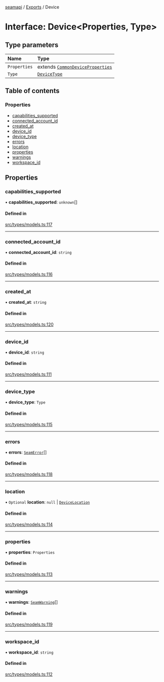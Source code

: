 [seamapi](../README.md) / [Exports](../modules.md) / Device

# Interface: Device<Properties, Type\>

## Type parameters

| Name | Type |
| :------ | :------ |
| `Properties` | extends [`CommonDeviceProperties`](../modules.md#commondeviceproperties) |
| `Type` | [`DeviceType`](../modules.md#devicetype) |

## Table of contents

### Properties

- [capabilities\_supported](Device.md#capabilities_supported)
- [connected\_account\_id](Device.md#connected_account_id)
- [created\_at](Device.md#created_at)
- [device\_id](Device.md#device_id)
- [device\_type](Device.md#device_type)
- [errors](Device.md#errors)
- [location](Device.md#location)
- [properties](Device.md#properties)
- [warnings](Device.md#warnings)
- [workspace\_id](Device.md#workspace_id)

## Properties

### capabilities\_supported

• **capabilities\_supported**: `unknown`[]

#### Defined in

[src/types/models.ts:117](https://github.com/seamapi/javascript/blob/main/src/types/models.ts#L117)

___

### connected\_account\_id

• **connected\_account\_id**: `string`

#### Defined in

[src/types/models.ts:116](https://github.com/seamapi/javascript/blob/main/src/types/models.ts#L116)

___

### created\_at

• **created\_at**: `string`

#### Defined in

[src/types/models.ts:120](https://github.com/seamapi/javascript/blob/main/src/types/models.ts#L120)

___

### device\_id

• **device\_id**: `string`

#### Defined in

[src/types/models.ts:111](https://github.com/seamapi/javascript/blob/main/src/types/models.ts#L111)

___

### device\_type

• **device\_type**: `Type`

#### Defined in

[src/types/models.ts:115](https://github.com/seamapi/javascript/blob/main/src/types/models.ts#L115)

___

### errors

• **errors**: [`SeamError`](SeamError.md)[]

#### Defined in

[src/types/models.ts:118](https://github.com/seamapi/javascript/blob/main/src/types/models.ts#L118)

___

### location

• `Optional` **location**: ``null`` \| [`DeviceLocation`](../modules.md#devicelocation)

#### Defined in

[src/types/models.ts:114](https://github.com/seamapi/javascript/blob/main/src/types/models.ts#L114)

___

### properties

• **properties**: `Properties`

#### Defined in

[src/types/models.ts:113](https://github.com/seamapi/javascript/blob/main/src/types/models.ts#L113)

___

### warnings

• **warnings**: [`SeamWarning`](SeamWarning.md)[]

#### Defined in

[src/types/models.ts:119](https://github.com/seamapi/javascript/blob/main/src/types/models.ts#L119)

___

### workspace\_id

• **workspace\_id**: `string`

#### Defined in

[src/types/models.ts:112](https://github.com/seamapi/javascript/blob/main/src/types/models.ts#L112)

